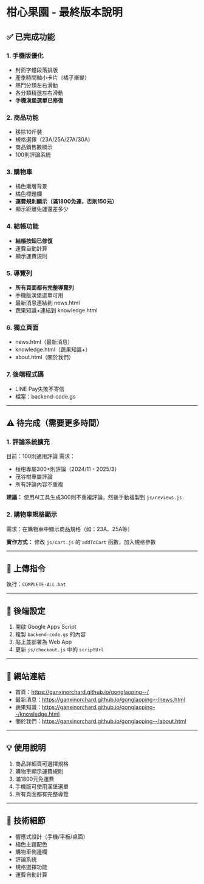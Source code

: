 # 柑心果園 - 最終版本說明

## ✅ 已完成功能

### 1. 手機版優化
- 封面字體段落排版
- 產季時間軸小卡片（橘子漸變）
- 熱門分類左右滑動
- 各分類精選左右滑動
- **手機漢堡選單已修復**

### 2. 商品功能
- 移除10斤裝
- 規格選擇（23A/25A/27A/30A）
- 商品銷售數顯示
- 100則評論系統

### 3. 購物車
- 橘色漸層背景
- 橘色標題欄
- **運費規則顯示（滿1800免運，否則150元）**
- 顯示距離免運還差多少

### 4. 結帳功能
- **結帳按鈕已修復**
- 運費自動計算
- 顯示運費規則

### 5. 導覽列
- **所有頁面都有完整導覽列**
- 手機版漢堡選單可用
- 最新消息連結到 news.html
- 蔬果知識+連結到 knowledge.html

### 6. 獨立頁面
- news.html（最新消息）
- knowledge.html（蔬果知識+）
- about.html（關於我們）

### 7. 後端程式碼
- LINE Pay失敗不寄信
- 檔案：backend-code.gs

---

## ⚠️ 待完成（需要更多時間）

### 1. 評論系統擴充
目前：100則通用評論
需求：
- 椪柑專屬300+則評論（2024/11 - 2025/3）
- 茂谷柑專屬評論
- 所有評論內容不重複

**建議：** 使用AI工具生成300則不重複評論，然後手動複製到 `js/reviews.js`

### 2. 購物車規格顯示
需求：在購物車中顯示商品規格（如：23A、25A等）

**實作方式：**
修改 `js/cart.js` 的 `addToCart` 函數，加入規格參數

---

## 🚀 上傳指令

執行：`COMPLETE-ALL.bat`

---

## 📝 後端設定

1. 開啟 Google Apps Script
2. 複製 `backend-code.gs` 的內容
3. 貼上並部署為 Web App
4. 更新 `js/checkout.js` 中的 `scriptUrl`

---

## 🎯 網站連結

- 首頁：https://ganxinorchard.github.io/gonglaoping--/
- 最新消息：https://ganxinorchard.github.io/gonglaoping--/news.html
- 蔬果知識：https://ganxinorchard.github.io/gonglaoping--/knowledge.html
- 關於我們：https://ganxinorchard.github.io/gonglaoping--/about.html

---

## 💡 使用說明

1. 商品詳細頁可選擇規格
2. 購物車顯示運費規則
3. 滿1800元免運費
4. 手機版可使用漢堡選單
5. 所有頁面都有完整導覽

---

## 🔧 技術細節

- 響應式設計（手機/平板/桌面）
- 橘色主題配色
- 購物車側邊欄
- 評論系統
- 規格選擇功能
- 運費自動計算
